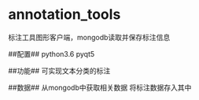 # annotation_tools
标注工具图形客户端，mongodb读取并保存标注信息

##配置##
python3.6
pyqt5

##功能##
可实现文本分类的标注

##数据##
从mongodb中获取相关数据
将标注数据存入其中
